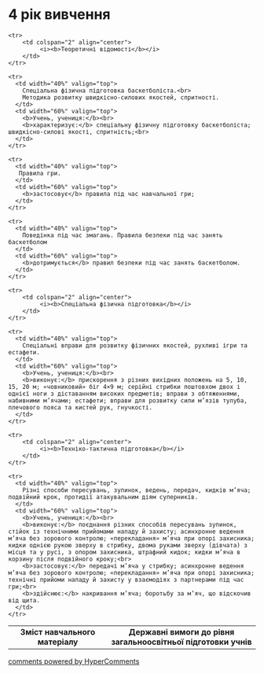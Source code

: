 <div id="hypercomments_widget" class="js-hypercomments-widget invisible"></div>

4 рік вивчення
=============================

<table>
  <body>
    <tr>
      <td width="40%" align="center">
        <b>Зміст навчального матеріалу</b>
      </td>
      <td width="60%" align="center" valign="top">
        <b>Державні вимоги до рівня загальноосвітньої підготовки учнів</b>
      </td>
    </tr>

    <tr>
    	<td colspan="2" align="center">
    		 <i><b>Теоретичні відомості</b></i>
    	</td>
    </tr>

    <tr>
      <td width="40%" valign="top">
        Спеціальна фізична підготовка баскетболіста.<br>
        Методика розвитку швидкісно-силових якостей, спритності.
      </td>
      <td width="60%" valign="top">
        <b>Учень, учениця:</b><br>
        <b>характеризує:</b> спеціальну фізичну підготовку баскетболіста; швидкісно-силові якості, спритність;<br>
      </td>
    </tr>

    <tr>
      <td width="40%" valign="top">
       Правила гри.
      </td>
      <td width="60%" valign="top">
        <b>застосовує</b> правила під час навчальної гри;
      </td>
    </tr>

    <tr>
      <td width="40%" valign="top">
        Поведінка під час змагань. Правила безпеки під час занять баскетболом
      </td>
      <td width="60%" valign="top">
        <b>дотримується</b> правил безпеки під час занять баскетболом.
      </td>
    </tr>

    <tr>
    	<td colspan="2" align="center">
    		 <i><b>Спеціальна фізична підготовка</b></i>
    	</td>
    </tr>

    <tr>
      <td width="40%" valign="top">
        Спеціальні вправи для розвитку фізичних якостей, рухливі ігри та естафети.
      </td>
      <td width="60%" valign="top">
        <b>Учень, учениця:</b><br>
        <b>виконує:</b> прискорення з різних вихідних положень на 5, 10, 15, 20 м; «човниковий» біг 4×9 м; серійні стрибки поштовхом двох і однієї ноги з діставанням високих предметів; вправи з обтяженнями, набивними м’ячами; естафети; вправи для розвитку сили м’язів тулуба, плечового пояса та кистей рук, гнучкості.
      </td>
    </tr>

    <tr>
    	<td colspan="2" align="center">
    		 <i><b>Техніко-тактична підготовка</b></i>
    	</td>
    </tr>

    <tr>
      <td width="40%" valign="top">
        Різні способи пересувань, зупинок, ведень, передач, кидків м’яча; подвійний крок, протидії атакувальним діям суперників.
      </td>
      <td width="60%" valign="top">
        <b>Учень, учениця:</b><br>
        <b>виконує:</b> поєднання різних способів пересувань зупинок, стійок із технічними прийомами нападу й захисту; асинхронне ведення м’яча без зорового контролю; «перекладання» м’яча при опорі захисника; кидки однією рукою зверху в стрибку, двома руками зверху (дівчата) з місця та у русі, з опором захисника, штрафний кидок; кидки м’яча в корзину після подвійного кроку;<br>
        <b>застосовує:</b> передачі м’яча у стрибку; асинхронне ведення м’яча без зорового контролю; «перекладання» м’яча при опорі захисника; технічні прийоми нападу й захисту у взаємодіях з партнерами під час гри;<br>
        <b>здійснює:</b> накривання м’яча; боротьбу за м’яч, що відскочив від щита.
      </td>
    </tr>
  </body>
</table>

<div class="js-hypercomments-container">
    <a href="http://hypercomments.com" class="hc-link" title="comments widget">comments powered by HyperComments</a>
</div>